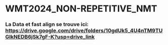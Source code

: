 # WMT2024_NON-REPETITIVE_NMT
### La Data et fast align se trouve ici:  https://drive.google.com/drive/folders/10gdUk5_4U4nTM9TUGIkNEDB6jSk7gF-K?usp=drive_link
